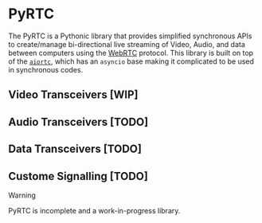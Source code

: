 # PyRTC
The PyRTC is a Pythonic library that provides simplified synchronous APIs to create/manage bi-directional live streaming of Video, Audio, and data between computers using the [WebRTC]([url](https://webrtc.org/)) protocol. This library is built on top of the [`aiortc`](https://github.com/aiortc/aiortc?tab=readme-ov-file), which has an `asyncio` base making it complicated to be used in synchronous codes. 
## Video Transceivers [WIP]
## Audio Transceivers [TODO]
## Data Transceivers [TODO]
## Custome Signalling [TODO]
> [!WARNING]  
> PyRTC is incomplete and a work-in-progress library.
